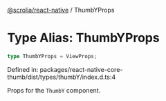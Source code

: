 [@scrolia/react-native](../README.md) / ThumbYProps

# Type Alias: ThumbYProps

```ts
type ThumbYProps = ViewProps;
```

Defined in: packages/react-native-core-thumb/dist/types/thumbY/index.d.ts:4

Props for the `ThumbY` component.
